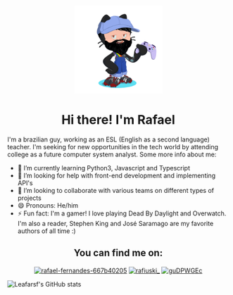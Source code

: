 
<div id="header" align="center">
<img src="/octocat-1656967480034.png" width="200"/> <h2>
</div>

<h1 align="center">  Hi there! I'm Rafael </h1>
I'm a brazilian guy, working as an ESL (English as a second language) teacher. I'm seeking for new opportunities in the tech world by attending college as a future computer system analyst.
Some more info about me:
  
- 🌱 I’m currently learning Python3, Javascript and Typescript
- 🤔 I’m looking for help with front-end development and implementing API's
- 🤝 I’m looking to collaborate with various teams on different types of projects
- 😄 Pronouns: He/him
- ⚡ Fun fact: I'm a gamer! I love playing Dead By Daylight and Overwatch. I'm also a reader, Stephen King and José Saramago are my favorite authors of all time :)

<h2 align="center"> You can find me on: </h2>
<p align="center">
<a href="https://linkedin.com/in/rafael-fernandes-667b40205" target="blank"><img align="center" src="https://raw.githubusercontent.com/rahuldkjain/github-profile-readme-generator/master/src/images/icons/Social/linked-in-alt.svg" alt="rafael-fernandes-667b40205" height="30" width="40" /></a>
<a href="https://instagram.com/rafiuski_" target="blank"><img align="center" src="https://raw.githubusercontent.com/rahuldkjain/github-profile-readme-generator/master/src/images/icons/Social/instagram.svg" alt="rafiuski_" height="30" width="40" /></a>
<a href="https://discord.gg/guDPWGEc" target="blank"><img align="center" src="https://raw.githubusercontent.com/rahuldkjain/github-profile-readme-generator/master/src/images/icons/Social/discord.svg" alt="guDPWGEc" height="30" width="40" /></a>
</p>
  
![Leafarsf's GitHub stats](https://github-readme-stats.vercel.app/api?username=Leafarsf&show_icons=true&theme=tokyonight)

